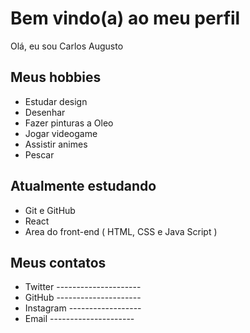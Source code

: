 # Bem vindo(a) ao meu perfil

Olá, eu sou Carlos Augusto

## Meus hobbies

- Estudar design
- Desenhar
- Fazer pinturas a Oleo
- Jogar videogame
- Assistir animes 
- Pescar

## Atualmente estudando

- Git e GitHub
- React
- Area do front-end ( HTML, CSS e Java Script )

## Meus contatos

- Twitter   ---------------------
- GitHub    ---------------------
- Instagram ------------------
- Email     ---------------------
